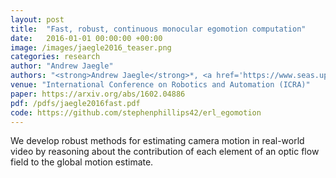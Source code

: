 ```yaml
---
layout: post
title:  "Fast, robust, continuous monocular egomotion computation"
date:   2016-01-01 00:00:00 +00:00
image: /images/jaegle2016_teaser.png
categories: research
author: "Andrew Jaegle"
authors: "<strong>Andrew Jaegle</strong>*, <a href='https://www.seas.upenn.edu/~stephi/'>Stephen Phillips</a>*, <a href='https://www.cis.upenn.edu/~kostas/'>Kostas Daniilidis</a>"
venue: "International Conference on Robotics and Automation (ICRA)"
paper: https://arxiv.org/abs/1602.04886
pdf: /pdfs/jaegle2016fast.pdf
code: https://github.com/stephenphillips42/erl_egomotion
---
```

We develop robust methods for estimating camera motion in real-world video by reasoning about the contribution of each element of an optic flow field to the global motion estimate.